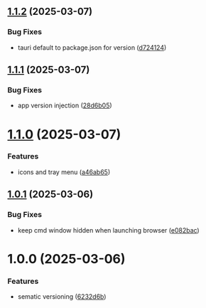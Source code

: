 ## [1.1.2](https://github.com/zmconnelly/zephyr/compare/v1.1.1...v1.1.2) (2025-03-07)


### Bug Fixes

* tauri default to package.json for version ([d724124](https://github.com/zmconnelly/zephyr/commit/d724124bbc5a22d59302efb0b2b1b4bba4cee7c6))

## [1.1.1](https://github.com/zmconnelly/zephyr/compare/v1.1.0...v1.1.1) (2025-03-07)


### Bug Fixes

* app version injection ([28d6b05](https://github.com/zmconnelly/zephyr/commit/28d6b057f1dc7333660a8687d818f6d45981798a))

# [1.1.0](https://github.com/zmconnelly/zephyr/compare/v1.0.1...v1.1.0) (2025-03-07)


### Features

* icons and tray menu ([a46ab65](https://github.com/zmconnelly/zephyr/commit/a46ab658dc7f022aa4be263486f5797caf21a596))

## [1.0.1](https://github.com/zmconnelly/zephyr/compare/v1.0.0...v1.0.1) (2025-03-06)


### Bug Fixes

* keep cmd window hidden when launching browser ([e082bac](https://github.com/zmconnelly/zephyr/commit/e082bac89411e377e670eb12f25e3b407c4cd884))

# 1.0.0 (2025-03-06)


### Features

* sematic versioning ([6232d6b](https://github.com/zmconnelly/zephyr/commit/6232d6b0e1dbe37a32c8482a73e30111103af58a))
